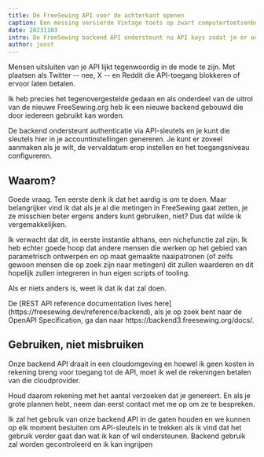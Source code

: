 ```yaml
---
title: De FreeSewing API voor de achterkant openen
caption: Een messing versierde Vintage toets op zwart computertoetsenbord, door PixaBay
date: 20231103
intro: De FreeSewing backend API ondersteunt nu API keys zodat je er ook mee kunt communiceren
author: joost
---
```


Mensen uitsluiten van je API lijkt tegenwoordig in de mode te zijn. Met plaatsen als Twitter -- nee, X -- en Reddit die API-toegang blokkeren of ervoor laten betalen.

Ik heb precies het tegenovergestelde gedaan en als onderdeel van de uitrol van de nieuwe FreeSewing.org heb ik een nieuwe backend gebouwd die door iedereen gebruikt kan worden.

De backend ondersteunt authenticatie via API-sleutels en je kunt die sleutels hier in je accountinstellingen genereren. Je kunt er zoveel aanmaken als je wilt, de vervaldatum erop instellen en het toegangsniveau configureren.

## Waarom?

Goede vraag. Ten eerste denk ik dat het aardig is om te doen. Maar belangrijker vind ik dat als je al die metingen in FreeSewing gaat zetten, je ze misschien beter ergens anders kunt gebruiken, niet? Dus dat wilde ik vergemakkelijken.

Ik verwacht dat dit, in eerste instantie althans, een nichefunctie zal zijn. Ik heb echter goede hoop dat andere mensen die werken op het gebied van parametrisch ontwerpen en op maat gemaakte naaipatronen (of zelfs gewoon mensen die op zoek zijn naar metingen) dit zullen waarderen en dit hopelijk zullen integreren in hun eigen scripts of tooling.

Als er niets anders is, weet ik dat ik dat zal doen.

De \[REST API reference documentation lives here] (https\://freesewing.dev/reference/backend), als je op zoek bent naar de OpenAPI Specification, ga dan naar https\://backend3.freesewing.org/docs/.

## Gebruiken, niet misbruiken

Onze backend API draait in een cloudomgeving en hoewel ik geen kosten in rekening breng voor toegang tot de API, moet ik wel de rekeningen betalen van die cloudprovider.

Houd daarom rekening met het aantal verzoeken dat je genereert. En als je grote plannen hebt, neem dan eerst contact met me op om ze te bespreken.

Ik zal het gebruik van onze backend API in de gaten houden en we kunnen op elk moment besluiten om API-sleutels in te trekken als ik vind dat het gebruik verder gaat dan wat ik kan of wil ondersteunen.
Backend gebruik zal worden gecontroleerd en ik kan ingrijpen
